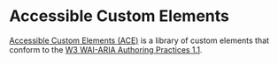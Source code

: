 # Accessible Custom Elements

[Accessible Custom Elements (ACE)](/) is a library of custom elements that conform to the [W3 WAI-ARIA Authoring Practices 1.1](https://www.w3.org/TR/wai-aria-practices-1.1).
